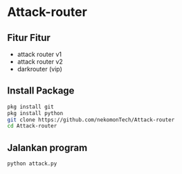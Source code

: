 # Attack-router
## Fitur Fitur
- attack router v1
- attack router v2
- darkrouter (vip)

## Install Package
```bash
pkg install git
pkg install python
git clone https://github.com/nekomonTech/Attack-router
cd Attack-router
```
## Jalankan program
```Python
python attack.py
```
